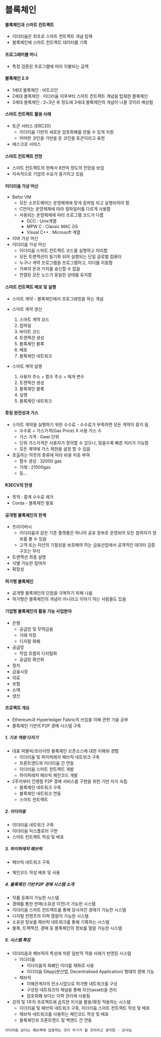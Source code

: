 # 	블록체인

#### 블록체인과 스마트 컨트랙트

* 이더리움은 최초로 스마트 컨트랙트 개념 탑재
* 블록체인에 스마트 컨트랙트 데이터를 기록



#### 프로그래머블 머니

* 특정 검증된 프로그램에 따라 지불되는 금액



#### 블록체인 2.0

* 1세대 블록체인 : 비트코인
* 2세대 블록체인 : 이더리움 이후부터 스마트 컨트랙트 개념을 탑재한 블록체인
* 3세대 블록체인 : 2~3년 후 정도에 3세대 블록체인의 개념이 나올 것이라 예상됨



#### 스마트 컨트랙트 활용 사례

* 토큰 서비스 (ERC20)
  * 이더리움 기반의 새로운 암호화폐를 만들 수 있게 지원
  * 어떠한 코인을 기반을 둔 코인을 토큰이라고 표현
* 에스크로 서비스



#### 스마트 컨트랙트 전망

* 스마트 컨트랙트의 한해서 8천억 정도의 전망을 보임
* 지속적으로 기업의 수요가 증가하고 있음



#### 이더리움 가상 머신

* Befor VM
  * 모든 소프트웨어는 운영체제에 맞게 컴파일 되고 실행되어야 함
  * C언어는 운영체제에 따라 컴파일러를 다르게 사용함
  * 사용되는 운영체제에 따라 프로그램 코드가 다름
    * GCC : Unix계열
    * MPW C : Classic MAC OS
    * Visual C++ : Microsoft 계열
* 자바 가상 머신
* 이더리움 가상 머신
  * 이더리움 스마트 컨트랙트 코드를 실행하고 처리함
  * 모든 트랜잭션이 동기화 되어 실행되는 단일 글로벌 컴퓨터
  * 누구나 계약 프로그램을 프로그램하고, 이더를 이동함
  * 가짜의 돈과 가치를 송신할 수 없음
  * 연결된 모든 노드가 동일한 상태를 유지함



#### 스마트 컨트랙트 배포 및 실행

* 스마트 계약 - 블록체인에서 프로그래밍을 하는 개념

* 스마트 계약 생산
  1. 스마트 계약 코드
  2. 컴파일
  3. 바이트 코드
  4. 트랜젝션 생성
  5. 블록체인 블록
  6. 배포
  7. 블록체인 네트워크
* 스마트 계약 실행
  1. 사용자 주소 + 함수 주소 + 매개 변수
  2. 트랜잭션 생성
  3. 블록체인 블록
  4. 실행
  5. 블록체인 네트워크



#### 튜링 완전성과 가스

* 스마트 계약을 실행하기 위한 수수료 - 수수료가 부족하면 모든 계약이 중지 됨
  * 수수료 = 가스가격(Gas Price) X 사용 가스 수
  * 가스 가격 : Gwei 단위
  * 단위 가스가격은 사용자가 정의할 수 있으나, 많을수록 빠른 처리가 가능함
  * 모든 계약에 가스 제한을 설정 할 수 있음
* 호출하는 하뭇의 종류에 따라 비용 차등 부여
  * 함수 생성 : 32000 gas
  * 거래 : 21000gas
  * 등...



#### R3ECV의 탄생

* 목적 : 중계 수수료 제거
* Corda - 블록체인 발표



#### 공개형 블록체인의 한계

* 프라이버시
  * 이더리움과 같은 기존 플랫폼은 하나의 공유 장부로 운영되어 모든 참여자가 정보를 볼 수 있음
  * 고객 또는 자산의 기밀성을 보호해야 하는 금융산업에서 공개적인 데이터 검증 구조는 무리
* 트랜잭션 최종 설명
* 식별 가능한 참여자
* 확장성



#### 허가형 블록체인

* 공개형 블록체인의 단점을 극복하기 위해 나옴
* 허가형은 블록체인의 개념이 아니라고 이야기 하는 사람들도 있음





#### 기업형 블록체인의 활용 가능 사업분야

* 은행
  * 공급망 및 무역금융
  * 거래 저장
  * 디지털 화폐
* 공급망
  * 작업 흐름의 디지털화
  * 공급망 확산화
* 정치
* 금융시장
* 의료
* 보험
* 소매
* 생산



#### 프로젝트 개요

* Ethereum과 Hyperledger Fabric의 쓰임을 이해 관련 기술 공부
* 블록체인 기반의 P2P 경매 시스템 구축



##### 1. 기초 역량 다지기

* 대표 퍼블릭/프라이빗 블록체인 오픈소스에 대한 이해와 경험
  * 이더리움 및 파이퍼레저 패브릭 네트워크 구축
  * 프론트엔드와 이더리움 간 연동
  * 이더리움 스마트 컨트랙트 개발
  * 하이퍼레저 패브릭 체인코드 개발
* 2주차부터 진행할 P2P 경매 서비스를 구현을 위한 기반 지식 슥듭
  * 블록체인 네트워크 구축
  * 블록체인 네트워크 연동
  * 스마트 컨트랙트

##### 2. 이더리움

* 이더리움 네트워크 구축
* 이더리움 익스플로러 구현
* 스마트 컨트랙트 작성 및 배포



##### 3. 하이퍼레저 패브릭

* 패브릭 네트워크 구축

* 체인코드 작성 배포 및 사용



##### 4. 블록체인 기반 P2P 경매 시스템 소개

* 작품 등록이 가능한 시스템
* 경매를 통한 판매(소유권 이전)가 가능한 시스템
* 이더리움 스마트 컨트랙트를 통해 당사자건 경매가 가능한 시스템
* 디지털 컨텐츠의 이력 열람이 가능한 시스템
* 소유권 정보를 패브릭 네트워크를 통해 기록하는 시스템
* 블록, 트랙잭션, 경매 등 블록체인의 정보를 열람 가능한 시스템



##### 5. 시스템 특징

* 이더리움과 패브릭의 특성에 따른 일반적 적용 사례가 반영된 시스템
  * 이더리움
    * 이더리움의 화폐인 이더를 재화로 사용
    * 이더리움 DApp(분산앱, Decentralised Application) 형태의 경매 기능
  * 패브릭
    * 이해관계자의 컨소시엄으로 허가형 네트워크를 구성
    * 구성된 네트워크의 채널을 통해 자산(asset)을 관리
    * 암호화폐 보다는 이력 관리에 사용됨
* 강의 및 1주차 프로젝트에 습득한 지식을 활용/확장 적용하는 시스템
  * 이더리움 및 패브릭 네트워크 구축, 이더리움 스마트 컨트랙트 작성 및 배포
  * 패브릭 네트워크를 사용하는 체인코드 작성 및 배포
  * 블록체인과 프론트엔드 및 백엔드 간 연동







```
이더리움 보다는 패브랙에 집중하는 것이 무기가 될 것이라고 생각함 - 강사님
```

